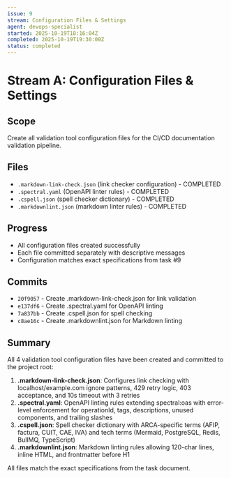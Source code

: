 ```yaml
---
issue: 9
stream: Configuration Files & Settings
agent: devops-specialist
started: 2025-10-19T18:16:04Z
completed: 2025-10-19T19:30:00Z
status: completed
---
```


# Stream A: Configuration Files & Settings

## Scope
Create all validation tool configuration files for the CI/CD documentation validation pipeline.

## Files
- `.markdown-link-check.json` (link checker configuration) - COMPLETED
- `.spectral.yaml` (OpenAPI linter rules) - COMPLETED
- `.cspell.json` (spell checker dictionary) - COMPLETED
- `.markdownlint.json` (markdown linter rules) - COMPLETED

## Progress
- All configuration files created successfully
- Each file committed separately with descriptive messages
- Configuration matches exact specifications from task #9

## Commits
- `20f9057` - Create .markdown-link-check.json for link validation
- `e137df6` - Create .spectral.yaml for OpenAPI linting
- `7a837bb` - Create .cspell.json for spell checking
- `c8ae16c` - Create .markdownlint.json for Markdown linting

## Summary
All 4 validation tool configuration files have been created and committed to the project root:

1. **.markdown-link-check.json**: Configures link checking with localhost/example.com ignore patterns, 429 retry logic, 403 acceptance, and 10s timeout with 3 retries
2. **.spectral.yaml**: OpenAPI linting rules extending spectral:oas with error-level enforcement for operationId, tags, descriptions, unused components, and trailing slashes
3. **.cspell.json**: Spell checker dictionary with ARCA-specific terms (AFIP, factura, CUIT, CAE, IVA) and tech terms (Mermaid, PostgreSQL, Redis, BullMQ, TypeScript)
4. **.markdownlint.json**: Markdown linting rules allowing 120-char lines, inline HTML, and frontmatter before H1

All files match the exact specifications from the task document.
